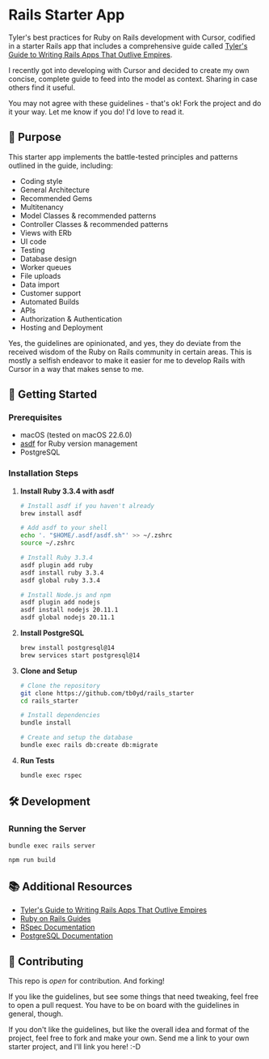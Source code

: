 # Rails Starter App

Tyler's best practices for Ruby on Rails development with Cursor, codified in a starter Rails app that includes a comprehensive guide called [Tyler's Guide to Writing Rails Apps That Outlive Empires](TYLERSGUIDE.md).

I recently got into developing with Cursor and decided to create my own concise, complete guide to feed into the model as context. Sharing in case others find it useful.

You may not agree with these guidelines - that's ok! Fork the project and do it your way. Let me know if you do! I'd love to read it.

## 🎯 Purpose

This starter app implements the battle-tested principles and patterns outlined in the guide, including:
  * Coding style
  * General Architecture
  * Recommended Gems
  * Multitenancy
  * Model Classes & recommended patterns
  * Controller Classes & recommended patterns
  * Views with ERb
  * UI code 
  * Testing 
  * Database design
  * Worker queues
  * File uploads
  * Data import
  * Customer support
  * Automated Builds
  * APIs
  * Authorization & Authentication
  * Hosting and Deployment

Yes, the guidelines are opinionated, and yes, they do deviate from the received wisdom of the Ruby on Rails community in certain areas. This is mostly a selfish endeavor to make it easier for me to develop Rails with Cursor in a way that makes sense to me. 

## 🚀 Getting Started

### Prerequisites

- macOS (tested on macOS 22.6.0)
- [asdf](https://asdf-vm.com/) for Ruby version management
- PostgreSQL

### Installation Steps

1. **Install Ruby 3.3.4 with asdf**
   ```bash
   # Install asdf if you haven't already
   brew install asdf

   # Add asdf to your shell
   echo '. "$HOME/.asdf/asdf.sh"' >> ~/.zshrc
   source ~/.zshrc

   # Install Ruby 3.3.4
   asdf plugin add ruby
   asdf install ruby 3.3.4
   asdf global ruby 3.3.4 

   # Install Node.js and npm
   asdf plugin add nodejs
   asdf install nodejs 20.11.1
   asdf global nodejs 20.11.1
   ```

2. **Install PostgreSQL**
   ```bash
   brew install postgresql@14
   brew services start postgresql@14
   ```

3. **Clone and Setup**
   ```bash
   # Clone the repository
   git clone https://github.com/tb0yd/rails_starter
   cd rails_starter

   # Install dependencies
   bundle install

   # Create and setup the database
   bundle exec rails db:create db:migrate
   ```

4. **Run Tests**
   ```bash
   bundle exec rspec
   ```

## 🛠 Development

### Running the Server
```bash
bundle exec rails server
```

```bash
npm run build
```

## 📚 Additional Resources

- [Tyler's Guide to Writing Rails Apps That Outlive Empires](GUIDE.md)
- [Ruby on Rails Guides](https://guides.rubyonrails.org/v7.1/index.html)
- [RSpec Documentation](https://rspec.info/)
- [PostgreSQL Documentation](https://www.postgresql.org/docs/)

## 🤝 Contributing

This repo is *open* for contribution. And forking! 

If you like the guidelines, but see some things that need tweaking, feel free to open a pull request. You have to be on board with the guidelines in general, though.

If you don't like the guidelines, but like the overall idea and format of the project, feel free to fork and make your own. Send me a link to your own starter project, and I'll link you here! :-D
